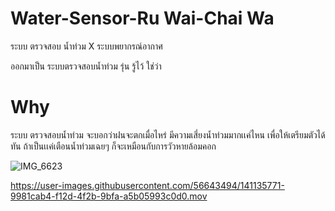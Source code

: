 # Water-Sensor-Ru Wai-Chai Wa
ระบบ ตรวจสอบ น้ำท่วม X ระบบพยากรณ์อากาศ

ออกมาเป็น ระบบตรวจสอบน้ำท่วม รุ่น รู้ไว้ ใช่ว่า

# Why

ระบบ ตรวจสอบน้ำท่วม จะบอกว่าฝนจะตกเมื่อไหร่ มีความเสี่ยงน้ำท่วมมากเเค่ไหน เพื่อให้เตรียมตัวได้ทัน ถ้าเป็นเเค่เตือนน้ำท่วมเฉยๆ ก็จะเหมือนกับการวัวหายล้อมคอก 


![IMG_6623](https://user-images.githubusercontent.com/56643494/141267587-a8fbfa4e-1374-41a2-9f47-f62fd2fc9037.jpeg)


https://user-images.githubusercontent.com/56643494/141135771-9981cab4-f12d-4f2b-9bfa-a5b05993c0d0.mov

